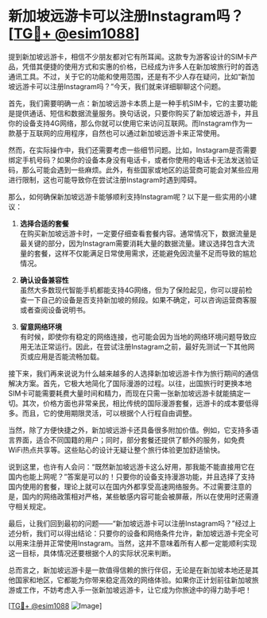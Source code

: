 # 新加坡远游卡可以注册Instagram吗？[[TG💪+ @esim1088](https://t.me/s/esim1088)]

提到新加坡远游卡，相信不少朋友都对它有所耳闻。这款专为游客设计的SIM卡产品，凭借其便捷的使用方式和实惠的价格，已经成为许多人在新加坡旅行时的首选通讯工具。不过，关于它的功能和使用范围，还是有不少人存在疑问，比如“新加坡远游卡可以注册Instagram吗？”今天，我们就来详细聊聊这个问题。

首先，我们需要明确一点：新加坡远游卡本质上是一种手机SIM卡，它的主要功能是提供通话、短信和数据流量服务。换句话说，只要你购买了新加坡远游卡，并且你的设备支持4G网络，那么你就可以使用它来访问互联网。而Instagram作为一款基于互联网的应用程序，自然也可以通过新加坡远游卡来正常使用。

然而，在实际操作中，我们还需要考虑一些细节问题。比如，Instagram是否需要绑定手机号码？如果你的设备本身没有电话卡，或者你使用的电话卡无法发送验证码，那么可能会遇到一些麻烦。此外，有些国家或地区的运营商可能会对某些应用进行限制，这也可能导致你在尝试注册Instagram时遇到障碍。

那么，如何确保新加坡远游卡能够顺利支持Instagram呢？以下是一些实用的小建议：

1. **选择合适的套餐**  
   在购买新加坡远游卡时，一定要仔细查看套餐内容。通常情况下，数据流量是最关键的部分，因为Instagram需要消耗大量的数据流量。建议选择包含大流量的套餐，这样不仅能满足日常使用需求，还能避免因流量不足而导致的尴尬情况。

2. **确认设备兼容性**  
   虽然大多数现代智能手机都能支持4G网络，但为了保险起见，你可以提前检查一下自己的设备是否支持新加坡的频段。如果不确定，可以咨询运营商客服或者查阅设备说明书。

3. **留意网络环境**  
   有时候，即使你有稳定的网络连接，也可能会因为当地的网络环境问题导致应用无法正常运行。因此，在尝试注册Instagram之前，最好先测试一下其他网页或应用是否能流畅加载。

接下来，我们再来说说为什么越来越多的人选择新加坡远游卡作为旅行期间的通信解决方案。首先，它极大地简化了国际漫游的过程。以往，出国旅行时更换本地SIM卡可能需要耗费大量时间和精力，而现在只需一张新加坡远游卡就能搞定一切。其次，价格方面也非常亲民，相比传统的国际漫游套餐，远游卡的成本要低得多。而且，它的使用期限灵活，可以根据个人行程自由调整。

当然，除了方便快捷之外，新加坡远游卡还具备很多附加价值。例如，它支持多语言界面，适合不同国籍的用户；同时，部分套餐还提供了额外的服务，如免费WiFi热点共享等。这些贴心的设计无疑让整个旅行体验更加舒适愉快。

说到这里，也许有人会问：“既然新加坡远游卡这么好用，那我能不能直接用它在国内也能上网呢？”答案是可以的！只要你的设备支持漫游功能，并且选择了支持国内使用的套餐，理论上就可以在国内外都享受高速网络服务。不过需要注意的是，国内的网络政策相对严格，某些敏感内容可能会被屏蔽，所以在使用时还需遵守相关规定。

最后，让我们回到最初的问题——“新加坡远游卡可以注册Instagram吗？”经过上述分析，我们可以得出结论：只要你的设备和网络条件允许，新加坡远游卡完全可以用来注册并正常使用Instagram。当然，这并不意味着所有人都一定能顺利实现这一目标，具体情况还要根据个人的实际状况来判断。

总而言之，新加坡远游卡是一款值得信赖的旅行伴侣，无论是在新加坡本地还是其他国家和地区，它都能为你带来稳定高效的网络体验。如果你正计划前往新加坡旅游或工作，不妨考虑入手一张新加坡远游卡，让它成为你旅途中的得力助手吧！

[[TG💪+ @esim1088](https://t.me/s/esim1088) ![Image](https://i.postimg.cc/4NQfJmqS/Snipaste-2025-05-13-00-14-12.png)]